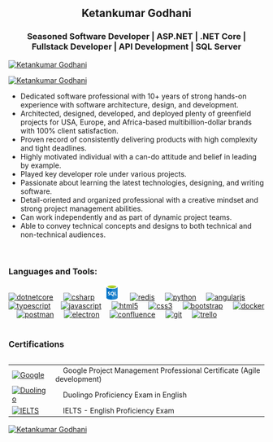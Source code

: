 <h2 align="center">Ketankumar Godhani</h2>
<h3 align="center">Seasoned Software Developer | ASP.NET | .NET Core | Fullstack Developer | API Development | SQL Server</h3>
<p align="left"><a href="https://github.com/godhaniketan"><img src="https://komarev.com/ghpvc/?username=godhaniketan&label=Profile%20views&color=0e75b6&style=flat" alt="Ketankumar Godhani" /></a></p>
<p align="left"> <a href="https://github.com/godhaniketan"><img src="https://github-profile-trophy.vercel.app/?username=godhaniketan" alt="Ketankumar Godhani" /></a> </p>

<p>
  <ul>
    <li>Dedicated software professional with 10+ years of strong hands-on experience with software architecture, design, and development.</li>
    <li>Architected, designed, developed, and deployed plenty of greenfield projects for USA, Europe, and Africa-based multibillion-dollar brands with 100% client satisfaction.</li>
    <li>Proven record of consistently delivering products with high complexity and tight deadlines.</li>
    <li>Highly motivated individual with a can-do attitude and belief in leading by example.</li>
    <li>Played key developer role under various projects.</li>
    <li>Passionate about learning the latest technologies, designing, and writing software.</li>
    <li>Detail-oriented and organized professional with a creative mindset and strong project management abilities.</li>
    <li> Can work independently and as part of dynamic project teams.</li>
    <li>Able to convey technical concepts and designs to both technical and non-technical audiences.</li>
  </ul>
</p>

<br>
<h3 align="left">Languages and Tools:</h3>
<div align="left">
  <a href="https://github.com/godhaniketan"><img src="https://cdn.jsdelivr.net/gh/devicons/devicon/icons/dotnetcore/dotnetcore-original.svg" height="30" alt="dotnetcore"  /></a>
  <a href="https://github.com/godhaniketan"><img width="12" /></a>
  <a href="https://github.com/godhaniketan"><img src="https://cdn.jsdelivr.net/gh/devicons/devicon/icons/csharp/csharp-original.svg" height="30" alt="csharp"  /></a>
  <a href="https://github.com/godhaniketan"><img width="12" /></a>
  <a href="https://github.com/godhaniketan"><img src="https://raw.githubusercontent.com/godhaniketan/godhaniketan/refs/heads/main/Azure_Sql_Server.webp" height="30" alt="microsoftsqlserver"  /></a>
  <a href="https://github.com/godhaniketan"><img width="12" /></a>
  <a href="https://github.com/godhaniketan"><img src="https://skillicons.dev/icons?i=redis" height="30" alt="redis"  /></a>
  <a href="https://github.com/godhaniketan"><img width="12" /></a>
  <a href="https://github.com/godhaniketan"><img src="https://cdn.jsdelivr.net/gh/devicons/devicon/icons/python/python-original.svg" height="30" alt="python"  /></a>
  <a href="https://github.com/godhaniketan"><img width="12" /></a>
  <a href="https://github.com/godhaniketan"><img src="https://cdn.simpleicons.org/angular/DD0031" height="30" alt="angularjs"  /></a>
  <a href="https://github.com/godhaniketan"><img width="12" /></a>
  <a href="https://github.com/godhaniketan"><img src="https://cdn.jsdelivr.net/gh/devicons/devicon/icons/typescript/typescript-original.svg" height="30" alt="typescript"  /></a>
  <a href="https://github.com/godhaniketan"><img width="12" /></a>
  <a href="https://github.com/godhaniketan"><img src="https://cdn.jsdelivr.net/gh/devicons/devicon/icons/javascript/javascript-original.svg" height="30" alt="javascript"  /></a>
  <a href="https://github.com/godhaniketan"><img width="12" /></a>
  <a href="https://github.com/godhaniketan"><img src="https://cdn.jsdelivr.net/gh/devicons/devicon/icons/html5/html5-original.svg" height="30" alt="html5"  /></a>
  <a href="https://github.com/godhaniketan"><img width="12" /></a>
  <a href="https://github.com/godhaniketan"><img src="https://cdn.jsdelivr.net/gh/devicons/devicon/icons/css3/css3-original.svg" height="30" alt="css3"  /></a>
  <a href="https://github.com/godhaniketan"><img width="12" /></a>
  <a href="https://github.com/godhaniketan"><img src="https://cdn.simpleicons.org/bootstrap/7952B3" height="30" alt="bootstrap"  /></a>
  <a href="https://github.com/godhaniketan"><img width="12" /></a>
  <a href="https://github.com/godhaniketan"><img src="https://cdn.simpleicons.org/docker/2496ED" height="30" alt="docker"  /></a>
  <a href="https://github.com/godhaniketan"><img width="12" /></a>
  <a href="https://github.com/godhaniketan"><img src="https://cdn.simpleicons.org/postman/FF6C37" height="30" alt="postman"  /></a>
  <a href="https://github.com/godhaniketan"><img width="12" /></a>
  <a href="https://github.com/godhaniketan"><img src="https://skillicons.dev/icons?i=electron" height="30" alt="electron"  /></a>
  <a href="https://github.com/godhaniketan"><img width="12" /></a>
  <a href="https://github.com/godhaniketan"><img src="https://cdn.simpleicons.org/confluence/172B4D" height="30" alt="confluence"  /></a>
  <a href="https://github.com/godhaniketan"><img width="12" /></a>
  <a href="https://github.com/godhaniketan"><img src="https://cdn.simpleicons.org/git/F05032" height="30" alt="git"  /></a>
  <a href="https://github.com/godhaniketan"><img width="12" /></a>
  <a href="https://github.com/godhaniketan"><img src="https://cdn.simpleicons.org/trello/0052CC" height="30" alt="trello"  /></a>
</div>

<br>
<h3 align="left">Certifications</h3>
<table align="left" border="0" width=100%>
	<tr>
		<td>
			<a href="https://github.com/godhaniketan">
				<img width="70" height="70" src="https://img.icons8.com/color/48/google-logo.png" alt="Google"/>
			</a>
		</td>
		<td cellspacing="20">
			<div>&nbsp;&nbsp;&nbsp; Google Project Management Professional Certificate (Agile development)</div>
		</td>
	</tr>
	<tr>
		<td>
			<a href="https://github.com/godhaniketan">
				<img src="https://cdn.simpleicons.org/duolingo/78C900" height="70" alt="Duolingo">
			</a>
		</td>
		<td cellspacing="20">
			<div>&nbsp;&nbsp;&nbsp; Duolingo Proficiency Exam in English</div>
		</td>
	</tr>
	<tr>
		<td>
			<a href="https://github.com/godhaniketan">
				<img width="70" height="70" src="https://img.icons8.com/color/70/ielts.png" alt="IELTS"/>
			</a>
		</td>
		<td cellspacing="20">
			<div>&nbsp;&nbsp;&nbsp; IELTS - English Proficiency Exam</div>
		</td>
	</tr>
</table>

<br>



<div>
<p><a href="https://github.com/godhaniketan"><img align="center" src="https://github-readme-streak-stats.herokuapp.com/?user=godhaniketan&" alt="Ketankumar Godhani" /></a></p>
</div>


